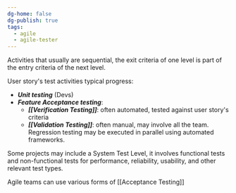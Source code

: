 ```yaml
---
dg-home: false
dg-publish: true
tags:
  - agile
  - agile-tester
---
```

Activities that usually are sequential, the exit criteria of one level is part of the entry criteria of the next level.

User story's test activities typical progress:
- ***Unit testing*** (Devs)
- ***Feature Acceptance testing***:
	- ***[[Verification Testing]]***: often automated, tested against user story's criteria
	- ***[[Validation Testing]]***: often manual, may involve all the team.
Regression testing may be executed in parallel using automated frameworks.

Some projects may include a System Test Level, it involves functional tests and non-functional tests for performance, reliability, usability, and other relevant test types.

Agile teams can use various forms of [[Acceptance Testing]] 
